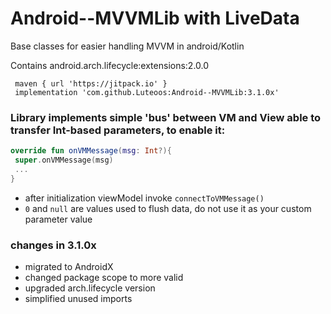# Android--MVVMLib with LiveData
Base classes for easier handling MVVM in android/Kotlin

Contains android.arch.lifecycle:extensions:2.0.0

```
 maven { url 'https://jitpack.io' }
 implementation 'com.github.Luteoos:Android--MVVMLib:3.1.0x'
```

### Library implements simple 'bus' between VM and View able to transfer Int-based parameters, to enable it:

```kotlin
override fun onVMMessage(msg: Int?){
 super.onVMMessage(msg)
 ...
}
```

- after initialization viewModel invoke `connectToVMMessage()`
- `0` and `null` are values used to flush data, do not use it as your custom parameter value

### changes in 3.1.0x
- migrated to AndroidX
- changed package scope to more valid
- upgraded arch.lifecycle version
- simplified unused imports
